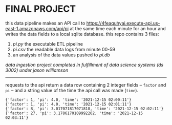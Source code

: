 # FINAL PROJECT

this data pipeline makes an API call to https://4feaquhyai.execute-api.us-east-1.amazonaws.com/api/pi at the same time each minute for an hour and writes the data fields to a local sqlite database. this repo contains 3 files: 

1. _pi.py_ the executable ETL pipeline
2. _pi.csv_ the readable data logs from minute 00-59
3. an analysis of the data values pushed to _pi.db_ 

_data ingestion project completed in fulfillment of data science systems (ds 3002) under jason williamson_

___

requests to the api return a data row containing 2 integer fields – `factor` and `pi` – and a string value of the time the api call was made (`time`).

```
{'factor': 1, 'pi': 4.0, 'time': '2021-12-15 02:00:11'} 
{'factor': 1, 'pi': 4.0, 'time': '2021-12-15 02:01:11'} 
{'factor': 8, 'pi': 3.017071817071818, 'time': '2021-12-15 02:02:11'} 
{'factor': 27, 'pi': 3.1786170109992202, 'time': '2021-12-15 02:03:11'} 
```
